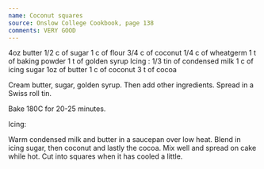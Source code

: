```yaml
---
name: Coconut squares
source: Onslow College Cookbook, page 138
comments: VERY GOOD
---
```


4oz butter
1/2 c of sugar
1 c of flour
3/4 c of coconut
1/4 c of wheatgerm
1 t of baking powder
1 t of golden syrup
Icing :
1/3 tin of condensed milk
1 c of icing sugar
1oz of butter
1 c of coconut
3 t of cocoa

Cream butter, sugar, golden syrup.  Then add other ingredients. Spread in a Swiss roll tin.  

Bake 180C for 20-25 minutes.

Icing:

Warm condensed milk and butter in a saucepan over low heat.  Blend in icing sugar, then coconut and lastly the cocoa.  Mix well and spread on cake while hot.  Cut into squares when it has cooled a little.

